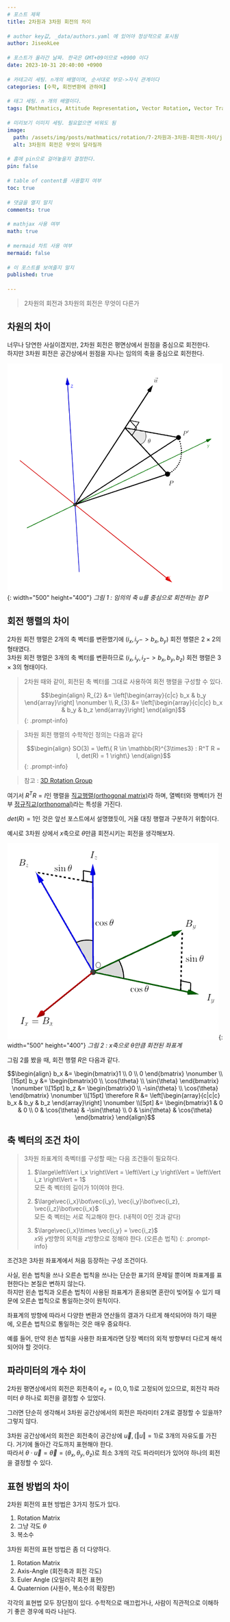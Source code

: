 ```yaml
---
# 포스트 제목
title: 2차원과 3차원 회전의 차이

# author key값, _data/authors.yaml 에 있어야 정상적으로 표시됨
author: JiseokLee

# 포스트가 올라간 날짜. 한국은 GMT+09이므로 +0900 이다
date: 2023-10-31 20:40:00 +0900 

# 카테고리 세팅. n개의 배열이며, 순서대로 부모->자식 관계이다
categories: [수학, 회전변환에 관하여]

# 태그 세팅. n 개의 배열이다.
tags: [Mathmatics, Attitude Representation, Vector Rotation, Vector Transform]

# 미리보기 이미지 세팅. 필요없으면 비워도 됨
image:
  path: /assets/img/posts/mathmatics/rotation/7-2차원과-3차원-회전의-차이/jacket.png
  alt: 3차원의 회전은 무엇이 달라질까

# 홈에 pin으로 걸어놓을지 결정한다.
pin: false

# table of content를 사용할지 여부
toc: true

# 댓글을 열지 말지
comments: true

# mathjax 사용 여부
math: true

# mermaid 차트 사용 여부
mermaid: false

# 이 포스트를 보여줄지 말지
published: true

---
```


> 2차원의 회전과 3차원의 회전은 무엇이 다른가


## 차원의 차이

너무나 당연한 사실이겠지만, 2차원 회전은 평면상에서 원점을 중심으로 회전한다.  
하지만 3차원 회전은 공간상에서 원점을 지나는 임의의 축을 중심으로 회전한다.

![그림1](/assets/img/posts/mathmatics/rotation/7-2차원과-3차원-회전의-차이/3d_axis_rotation_vector_.png){: width="500" height="400"}
_그림 1 : 임의의 축 u를 중심으로 회전하는 점 P_

## 회전 행렬의 차이

2차원 회전 행렬은 2개의 축 벡터를 변환했기에 ($i_x, i_y -> b_x, b_y$) 회전 행렬은 $2 \times 2$의 형태였다.  
3차원 회전 행렬은 3개의 축 벡터를 변환하므로 ($i_x, i_y, i_z -> b_x, b_y, b_z$) 회전 행렬은 $3 \times 3$의 형태이다.

> 2차원 때와 같이, 회전된 축 벡터를 그대로 사용하여 회전 행렬을 구성할 수 있다. 
> 
> $$\begin{align}
> R_{2} &= \left[\begin{array}{c|c} b_x & b_y \end{array}\right] \nonumber \\
> R_{3} &= \left[\begin{array}{c|c|c} b_x & b_y & b_z \end{array}\right]
> \end{align}$$
{: .prompt-info}

> 3차원 회전 행렬의 수학적인 정의는 다음과 같다
> 
> $$\begin{align}
> SO(3) = \left\{ R \in \mathbb{R}^{3\times3} : R^T R = I, det(R) = 1 \right\} 
> \end{align}$$
{: .prompt-info}

> 참고 : [3D Rotation Group](https://en.wikipedia.org/wiki/3D_rotation_group)

여기서 $R^T R = I$인 행렬을 [직교행렬(orthogonal matrix)](https://en.wikipedia.org/wiki/Orthogonal_matrix)라 하며, 열벡터와 행벡터가 전부 [정규직교(orthonomal)](https://en.wikipedia.org/wiki/Orthonormal_basis)라는 특성을 가진다.

$det(R) = 1$인 것은 앞선 포스트에서 설명했듯이, 거울 대칭 행렬과 구분하기 위함이다. 


예시로 3차원 상에서 $x$축으로 $\theta$만큼 회전시키는 회전을 생각해보자. 

![그림2](/assets/img/posts/mathmatics/rotation/7-2차원과-3차원-회전의-차이/x_axis_rotated_.png){: width="500" height="400"}
_그림 2 : x축으로 $\theta$만큼 회전된 좌표계_

그림 2를 봤을 때, 회전 행렬 $R$은 다음과 같다.

$$\begin{align}
b_x &= \begin{bmatrix}1 \\ 0 \\ 0 \end{bmatrix} \nonumber \\[15pt]
b_y &= \begin{bmatrix}0 \\ \cos{\theta} \\ \sin{\theta} \end{bmatrix} \nonumber \\[15pt]
b_z &= \begin{bmatrix}0 \\  -\sin{\theta} \\  \cos{\theta} \end{bmatrix} \nonumber \\[15pt]
\therefore R &= \left[\begin{array}{c|c|c} b_x & b_y & b_z \end{array}\right] \nonumber \\[5pt]
&= \begin{bmatrix}1 & 0 & 0 \\ 0 & \cos{\theta} & -\sin{\theta} \\ 0 & \sin{\theta} & \cos{\theta} \end{bmatrix}
\end{align}$$


## 축 벡터의 조건 차이

> 3차원 좌표계의 축벡터를 구성할 때는 다음 조건들이 필요하다.
> 
> 1. $\large\left\Vert i_x \right\Vert = \left\Vert i_y \right\Vert = \left\Vert i_z \right\Vert = 1$  
> 모든 축 벡터의 길이가 1이여야 한다.
>   
> 2. $\large\vec{i_x}\bot\vec{i_y}, \vec{i_y}\bot\vec{i_z}, \vec{i_z}\bot\vec{i_x}$  
> 모든 축 벡터는 서로 직교해야 한다. (내적이 0인 것과 같다)
>    
> 3. $\large\vec{i_x}\times \vec{i_y} = \vec{i_z}$  
> $x$와 $y$방향의 외적을 $z$방향으로 정해야 한다. (오른손 법칙)
{: .prompt-info}

조건3은 3차원 좌표계에서 처음 등장하는 구성 조건이다. 

사실, 왼손 법칙을 쓰나 오른손 법칙을 쓰나는 단순한 표기의 문제일 뿐이며 좌표계를 표현한다는 본질은 변하지 않는다.  
하지만 왼손 법칙과 오른손 법칙이 사용된 좌표계가 혼용되면 혼란이 빚어질 수 있기 때문에 오른손 법칙으로 통일하는것이 원칙이다.  

좌표계의 방향에 따라서 다양한 변환과 연산들의 결과가 다르게 해석되어야 하기 때문에, 오른손 법칙으로 통일하는 것은 매우 중요하다. 

예를 들어, 만약 왼손 법칙을 사용한 좌표계라면 당장 벡터의 외적 방향부터 다르게 해석되어야 할 것이다. 


## 파라미터의 개수 차이

2차원 평면상에서의 회전은 회전축이 $e_z=(0,0,1)$로 고정되어 있으므로, 회전각 파라미터 $\theta$ 하나로 회전을 결정할 수 있었다.  

그러면 단순히 생각해서 3차원 공간상에서의 회전은 파라미터 2개로 결정할 수 있을까?  
그렇지 않다.

3차원 공간상에서의 회전은 회전축이 공간상에 $\vec{u}, (\left\Vert u \right\Vert = 1)$로 3개의 자유도를 가진다. 거기에 돌아간 각도까지 표현해야 한다.  
따라서 $\theta \cdot \vec{u} = \vec{\theta}=(\theta_x, \theta_y, \theta_z)$로 최소 3개의 각도 파라미터가 있어야 하나의 회전을 결정할 수 있다.

## 표현 방법의 차이

2차원 회전의 표현 방법은 3가지 정도가 있다.
1. Rotation Matrix
2. 그냥 각도 $\theta$
3. 복소수
  
3차원 회전의 표현 방법은 좀 더 다양하다.
1. Rotation Matrix
2. Axis-Angle (회전축과 회전 각도)
3. Euler Angle (오일러각 회전 표현)
4. Quaternion (사원수, 복소수의 확장판)

각각의 표현법 모두 장단점이 있다. 
수학적으로 매끄럽거나, 사람이 직관적으로 이해하기 좋은 경우에 따라 나뉜다.

